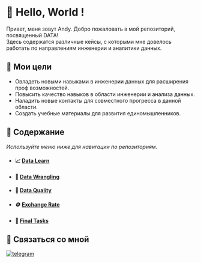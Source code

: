# 👋 Hello, World !
Привет, меня зовут Andy. Добро пожаловать в мой репозиторий, посвященный DATA!  
Здесь содержатся различные кейсы, с которыми мне довелось работать по направлениям инженерии и аналитики данных.  

## 🎯 Мои цели
- Овладеть новыми навыками в инженерии данных для расширения проф возможностей.
- Повысить качество навыков в области инженерии и анализа данных.
- Наладить новые контакты для совместного прогресса в данной области.
- Создать учебные материалы для развития единомышленников.

## 📜 Содержание
_Используйте меню ниже для навигации по репозиториям._

- #### 📈 [Data Learn](https://github.com/adrianhel/datalearn/)
- #### 🌱 [Data Wrangling](https://github.com/adrianhel/data_wrangling_exercises)
- #### 🔎 [Data Quality](https://github.com/adrianhel/data_quality)
- #### 🪙 [Exchange Rate](https://github.com/adrianhel/exchange_rate)
- #### 🧩 [Final Tasks](https://github.com/adrianhel/final_tasks)

## 🤝 Связаться со мной
[![telegram](https://img.shields.io/badge/telegram-adrianhel-blue?logo=telegram)](https://t.me/adrianhel)